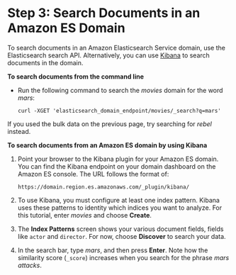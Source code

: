 # Step 3: Search Documents in an Amazon ES Domain<a name="es-gsg-search"></a>

To search documents in an Amazon Elasticsearch Service domain, use the Elasticsearch search API\. Alternatively, you can use [Kibana](es-kibana.md#es-managedomains-kibana) to search documents in the domain\.

**To search documents from the command line**
+ Run the following command to search the *movies* domain for the word *mars*:

  ```
  curl -XGET 'elasticsearch_domain_endpoint/movies/_search?q=mars'
  ```

If you used the bulk data on the previous page, try searching for *rebel* instead\.

**To search documents from an Amazon ES domain by using Kibana**

1. Point your browser to the Kibana plugin for your Amazon ES domain\. You can find the Kibana endpoint on your domain dashboard on the Amazon ES console\. The URL follows the format of:

   ```
   https://domain.region.es.amazonaws.com/_plugin/kibana/
   ```

1. To use Kibana, you must configure at least one index pattern\. Kibana uses these patterns to identity which indices you want to analyze\. For this tutorial, enter *movies* and choose **Create**\.

1. The **Index Patterns** screen shows your various document fields, fields like `actor` and `director`\. For now, choose **Discover** to search your data\.

1. In the search bar, type *mars*, and then press **Enter**\. Note how the similarity score \(`_score`\) increases when you search for the phrase *mars attacks*\.